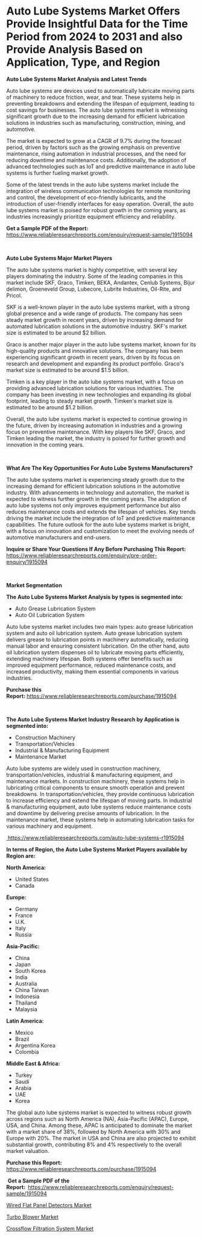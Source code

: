 <p><h1>Auto Lube Systems Market Offers Provide Insightful Data for the Time Period from 2024 to 2031 and also Provide Analysis Based on Application, Type, and Region</h1></p><p><strong>Auto Lube Systems Market Analysis and Latest Trends</strong></p>
<p><p>Auto lube systems are devices used to automatically lubricate moving parts of machinery to reduce friction, wear, and tear. These systems help in preventing breakdowns and extending the lifespan of equipment, leading to cost savings for businesses. The auto lube systems market is witnessing significant growth due to the increasing demand for efficient lubrication solutions in industries such as manufacturing, construction, mining, and automotive.</p><p>The market is expected to grow at a CAGR of 9.7% during the forecast period, driven by factors such as the growing emphasis on preventive maintenance, rising automation in industrial processes, and the need for reducing downtime and maintenance costs. Additionally, the adoption of advanced technologies such as IoT and predictive maintenance in auto lube systems is further fueling market growth.</p><p>Some of the latest trends in the auto lube systems market include the integration of wireless communication technologies for remote monitoring and control, the development of eco-friendly lubricants, and the introduction of user-friendly interfaces for easy operation. Overall, the auto lube systems market is poised for robust growth in the coming years, as industries increasingly prioritize equipment efficiency and reliability.</p></p>
<p><strong>Get a Sample PDF of the Report:&nbsp;</strong> <a href="https://www.reliableresearchreports.com/enquiry/request-sample/1915094">https://www.reliableresearchreports.com/enquiry/request-sample/1915094</a></p>
<p>&nbsp;</p>
<p><strong>Auto Lube Systems Major Market Players</strong></p>
<p><p>The auto lube systems market is highly competitive, with several key players dominating the industry. Some of the leading companies in this market include SKF, Graco, Timken, BEKA, Andantex, Cenlub Systems, Bijur delimon, Groeneveld Group, Lubecore, Lubrite Industries, Oil-Rite, and Pricol.</p><p>SKF is a well-known player in the auto lube systems market, with a strong global presence and a wide range of products. The company has seen steady market growth in recent years, driven by increasing demand for automated lubrication solutions in the automotive industry. SKF's market size is estimated to be around $2 billion.</p><p>Graco is another major player in the auto lube systems market, known for its high-quality products and innovative solutions. The company has been experiencing significant growth in recent years, driven by its focus on research and development and expanding its product portfolio. Graco's market size is estimated to be around $1.5 billion.</p><p>Timken is a key player in the auto lube systems market, with a focus on providing advanced lubrication solutions for various industries. The company has been investing in new technologies and expanding its global footprint, leading to steady market growth. Timken's market size is estimated to be around $1.2 billion.</p><p>Overall, the auto lube systems market is expected to continue growing in the future, driven by increasing automation in industries and a growing focus on preventive maintenance. With key players like SKF, Graco, and Timken leading the market, the industry is poised for further growth and innovation in the coming years.</p></p>
<p>&nbsp;</p>
<p><strong>What Are The Key Opportunities For Auto Lube Systems Manufacturers?</strong></p>
<p><p>The auto lube systems market is experiencing steady growth due to the increasing demand for efficient lubrication solutions in the automotive industry. With advancements in technology and automation, the market is expected to witness further growth in the coming years. The adoption of auto lube systems not only improves equipment performance but also reduces maintenance costs and extends the lifespan of vehicles. Key trends driving the market include the integration of IoT and predictive maintenance capabilities. The future outlook for the auto lube systems market is bright, with a focus on innovation and customization to meet the evolving needs of automotive manufacturers and end-users.</p></p>
<p><strong>Inquire or Share Your Questions If Any Before Purchasing This Report:</strong> <a href="https://www.reliableresearchreports.com/enquiry/pre-order-enquiry/1915094">https://www.reliableresearchreports.com/enquiry/pre-order-enquiry/1915094</a></p>
<p>&nbsp;</p>
<p><strong>Market Segmentation</strong></p>
<p><strong>The Auto Lube Systems Market Analysis by types is segmented into:</strong></p>
<p><ul><li>Auto Grease Lubrication System</li><li>Auto Oil Lubrication System</li></ul></p>
<p><p>Auto lube systems market includes two main types: auto grease lubrication system and auto oil lubrication system. Auto grease lubrication system delivers grease to lubrication points in machinery automatically, reducing manual labor and ensuring consistent lubrication. On the other hand, auto oil lubrication system dispenses oil to lubricate moving parts efficiently, extending machinery lifespan. Both systems offer benefits such as improved equipment performance, reduced maintenance costs, and increased productivity, making them essential components in various industries.</p></p>
<p><strong>Purchase this Report:&nbsp;</strong><a href="https://www.reliableresearchreports.com/purchase/1915094">https://www.reliableresearchreports.com/purchase/1915094</a></p>
<p>&nbsp;</p>
<p><strong>The Auto Lube Systems Market Industry Research by Application is segmented into:</strong></p>
<p><ul><li>Construction Machinery</li><li>Transportation/Vehicles</li><li>Industrial & Manufacturing Equipment</li><li>Maintenance Market</li></ul></p>
<p><p>Auto lube systems are widely used in construction machinery, transportation/vehicles, industrial & manufacturing equipment, and maintenance markets. In construction machinery, these systems help in lubricating critical components to ensure smooth operation and prevent breakdowns. In transportation/vehicles, they provide continuous lubrication to increase efficiency and extend the lifespan of moving parts. In industrial & manufacturing equipment, auto lube systems reduce maintenance costs and downtime by delivering precise amounts of lubrication. In the maintenance market, these systems help in automating lubrication tasks for various machinery and equipment.</p></p>
<p><a href="https://www.reliableresearchreports.com/auto-lube-systems-r1915094">&nbsp;https://www.reliableresearchreports.com/auto-lube-systems-r1915094</a></p>
<p><strong>In terms of Region, the Auto Lube Systems Market Players available by Region are:</strong></p>
<p>
    <p> <strong> North America: </strong>
        <ul>
            <li>United States</li>
            <li>Canada</li>
        </ul>
        </p> 
    <p> <strong> Europe: </strong>
        <ul>
            <li>Germany</li>
            <li>France</li>
            <li>U.K.</li>
            <li>Italy</li>
            <li>Russia</li>
        </ul>
        </p> 
    <p> <strong> Asia-Pacific: </strong>
        <ul>
            <li>China</li>
            <li>Japan</li>
            <li>South Korea</li>
            <li>India</li>
            <li>Australia</li>
            <li>China Taiwan</li>
            <li>Indonesia</li>
            <li>Thailand</li>
            <li>Malaysia</li>
        </ul>
        </p> 
    <p> <strong> Latin America: </strong>
        <ul>
            <li>Mexico</li>
            <li>Brazil</li>
            <li>Argentina Korea</li>
            <li>Colombia</li>
        </ul>
        </p> 
    <p> <strong> Middle East & Africa: </strong>
        <ul>
            <li>Turkey</li>
            <li>Saudi</li>
            <li>Arabia</li>
            <li>UAE</li>
            <li>Korea</li>
        </ul>
    </p>
    </p>
<p><p>The global auto lube systems market is expected to witness robust growth across regions such as North America (NA), Asia-Pacific (APAC), Europe, USA, and China. Among these, APAC is anticipated to dominate the market with a market share of 38%, followed by North America with 30% and Europe with 20%. The market in USA and China are also projected to exhibit substantial growth, contributing 8% and 4% respectively to the overall market valuation.</p></p>
<p><strong>Purchase this Report: </strong><a href="https://www.reliableresearchreports.com/purchase/1915094">https://www.reliableresearchreports.com/purchase/1915094</a></p>
<p>&nbsp;<strong>Get a Sample PDF of the Report:&nbsp;&nbsp;</strong><a href="https://www.reliableresearchreports.com/enquiry/request-sample/1915094">https://www.reliableresearchreports.com/enquiry/request-sample/1915094</a></p>
<p><strong></strong></p>
<p><p><a href="https://fuschia-pecorino-a6d.notion.site/Wired-Flat-Panel-Detectors-Market-Report-Reveals-the-Latest-Trends-And-Growth-Opportunities-of-this--efe9fabf1ae542a7b840a3436d0c2107">Wired Flat Panel Detectors Market</a></p><p><a href="https://medium.com/@hskmn/turbo-blower-market-outlook-industry-overview-and-forecast-2024-to-2031-bf8bfbc88fb4">Turbo Blower Market</a></p><p><a href="https://medium.com/@lavernacole31/crossflow-filtration-system-market-furnishes-information-on-market-share-market-trends-and-market-54a44e70bf76">Crossflow Filtration System Market</a></p></p>